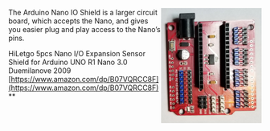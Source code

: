 <img src="/Images/IO_Shield.jpg" width="200" align="right">The Arduino Nano IO Shield is a larger circuit board, which accepts the Nano, and gives you easier plug and play access to the Nano’s pins.

HiLetgo 5pcs Nano I/O Expansion Sensor Shield for Arduino UNO R1 Nano 3.0 Duemilanove 2009 [https://www.amazon.com/dp/B07VQRCC8F](https://www.amazon.com/dp/B07VQRCC8F)**
